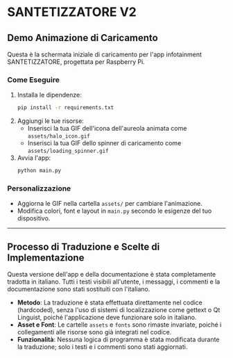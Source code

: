 # SANTETIZZATORE V2

## Demo Animazione di Caricamento

Questa è la schermata iniziale di caricamento per l'app infotainment SANTETIZZATORE, progettata per Raspberry Pi.

### Come Eseguire
1. Installa le dipendenze:
   ```bash
   pip install -r requirements.txt
   ```
2. Aggiungi le tue risorse:
   - Inserisci la tua GIF dell'icona dell'aureola animata come `assets/halo_icon.gif`
   - Inserisci la tua GIF dello spinner di caricamento come `assets/loading_spinner.gif`
3. Avvia l'app:
   ```bash
   python main.py
   ```

### Personalizzazione
- Aggiorna le GIF nella cartella `assets/` per cambiare l'animazione.
- Modifica colori, font e layout in `main.py` secondo le esigenze del tuo dispositivo.

---

## Processo di Traduzione e Scelte di Implementazione

Questa versione dell'app e della documentazione è stata completamente tradotta in italiano. Tutti i testi visibili all'utente, i messaggi, i commenti e la documentazione sono stati sostituiti con l'italiano. 

- **Metodo**: La traduzione è stata effettuata direttamente nel codice (hardcoded), senza l'uso di sistemi di localizzazione come gettext o Qt Linguist, poiché l'applicazione deve funzionare solo in italiano.
- **Asset e Font**: Le cartelle `assets` e `fonts` sono rimaste invariate, poiché i collegamenti alle risorse sono già integrati nel codice.
- **Funzionalità**: Nessuna logica di programma è stata modificata durante la traduzione; solo i testi e i commenti sono stati aggiornati. 